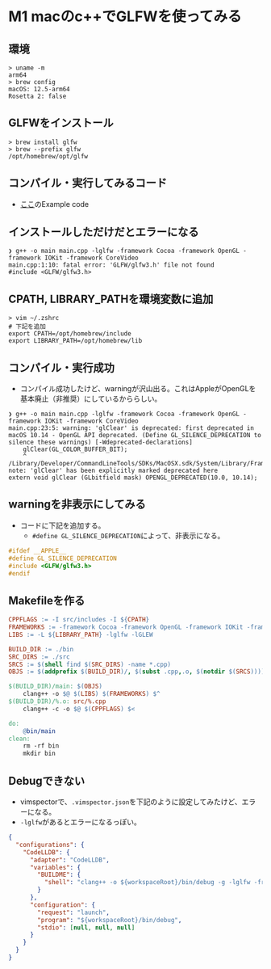 # M1 macのc++でGLFWを使ってみる

## 環境

```shell
> uname -m
arm64
> brew config
macOS: 12.5-arm64
Rosetta 2: false
```

## GLFWをインストール

```shell
> brew install glfw
> brew --prefix glfw
/opt/homebrew/opt/glfw
```

## コンパイル・実行してみるコード

- [ここ](https://www.glfw.org/documentation.html)のExample code

## インストールしただけだとエラーになる

```shell
❯ g++ -o main main.cpp -lglfw -framework Cocoa -framework OpenGL -framework IOKit -framework CoreVideo
main.cpp:1:10: fatal error: 'GLFW/glfw3.h' file not found
#include <GLFW/glfw3.h>
```

## CPATH, LIBRARY_PATHを環境変数に追加

```shell
> vim ~/.zshrc
# 下記を追加
export CPATH=/opt/homebrew/include
export LIBRARY_PATH=/opt/homebrew/lib
```

## コンパイル・実行成功

- コンパイル成功したけど、warningが沢山出る。これはAppleがOpenGLを基本廃止（非推奨）にしているかららしい。

```shell
❯ g++ -o main main.cpp -lglfw -framework Cocoa -framework OpenGL -framework IOKit -framework CoreVideo
main.cpp:23:5: warning: 'glClear' is deprecated: first deprecated in macOS 10.14 - OpenGL API deprecated. (Define GL_SILENCE_DEPRECATION to silence these warnings) [-Wdeprecated-declarations]
    glClear(GL_COLOR_BUFFER_BIT);
    ^
/Library/Developer/CommandLineTools/SDKs/MacOSX.sdk/System/Library/Frameworks/OpenGL.framework/Headers/gl.h:2394:13: note: 'glClear' has been explicitly marked deprecated here
extern void glClear (GLbitfield mask) OPENGL_DEPRECATED(10.0, 10.14);
```

## warningを非表示にしてみる

- コードに下記を追加する。
  - `#define GL_SILENCE_DEPRECATION`によって、非表示になる。

```cpp
#ifdef __APPLE__
#define GL_SILENCE_DEPRECATION
#include <GLFW/glfw3.h>
#endif
```

## Makefileを作る

```Makefile
CPPFLAGS := -I src/includes -I ${CPATH}
FRAMEWORKS := -framework Cocoa -framework OpenGL -framework IOKit -framework CoreVideo
LIBS := -L ${LIBRARY_PATH} -lglfw -lGLEW

BUILD_DIR := ./bin
SRC_DIRS := ./src
SRCS := $(shell find $(SRC_DIRS) -name *.cpp)
OBJS := $(addprefix $(BUILD_DIR)/, $(subst .cpp,.o, $(notdir $(SRCS))))

$(BUILD_DIR)/main: $(OBJS)
	clang++ -o $@ $(LIBS) $(FRAMEWORKS) $^ 
$(BUILD_DIR)/%.o: src/%.cpp
	clang++ -c -o $@ $(CPPFLAGS) $<

do:
	@bin/main
clean:
	rm -rf bin
	mkdir bin

```

## Debugできない

- vimspectorで、`.vimspector.json`を下記のように設定してみたけど、エラーになる。
- `-lglfw`があるとエラーになるっぽい。

```json
{
  "configurations": {
    "CodeLLDB": {
      "adapter": "CodeLLDB",
      "variables": {
        "BUILDME": {
          "shell": "clang++ -o ${workspaceRoot}/bin/debug -g -lglfw -framework Cocoa -framework OpenGL -framework IOKit -framework CoreVideo ${workspaceRoot}/src/main.cpp"
        }
      },
      "configuration": {
        "request": "launch",
        "program": "${workspaceRoot}/bin/debug",
        "stdio": [null, null, null]
      }
    }
  }
}

```
